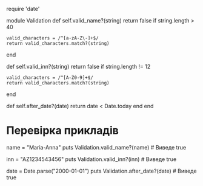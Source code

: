 require 'date'

module Validation
  def self.valid_name?(string)
    return false if string.length > 40

    valid_characters = /^[a-zA-Z\-]+$/
    return valid_characters.match?(string)
  end

  def self.valid_inn?(string)
    return false if string.length != 12

    valid_characters = /^[A-Z0-9]+$/
    return valid_characters.match?(string)
  end

  def self.after_date?(date)
    return date < Date.today
  end
end

# Перевірка прикладів

name = "Maria-Anna"
puts Validation.valid_name?(name) # Виведе true

inn = "AZ1234543456"
puts Validation.valid_inn?(inn) # Виведе true

date = Date.parse("2000-01-01")
puts Validation.after_date?(date) # Виведе true
